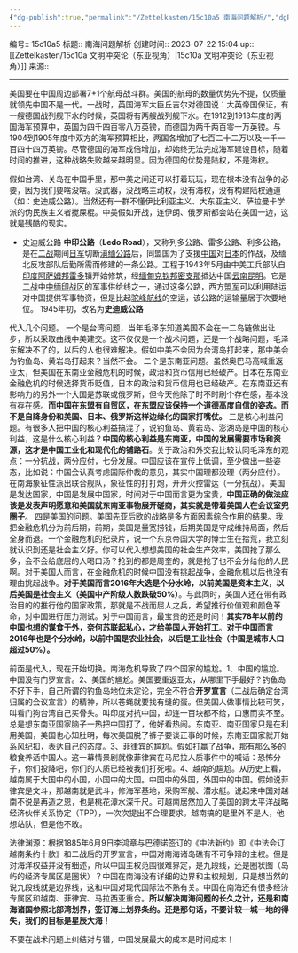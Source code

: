 ```yaml
---
{"dg-publish":true,"permalink":"/Zettelkasten/15c10a5 南海问题解析/","dgPassFrontmatter":true}
---
```


编号:: 15c10a5
标题:: 南海问题解析
创建时间:: 2023-07-22 15:04
up:: [[Zettelkasten/15c10a 文明冲突论（东亚视角）\|15c10a 文明冲突论（东亚视角）]]
来源:: 

---
美国要在中国周边部署7+1个航母战斗群。美国的航母的数量优势先不提，仅质量就领先中国不是一代。一战时，英国海军大臣丘吉尔对德国说：大英帝国保证，有一艘德国战列舰下水的时候，英国将有两艘战列舰下水。在1912到1913年度的两国海军预算中，英国为四千四百零八万英镑，而德国为两千两百零一万英镑。与1904到1905年度中双方的海军预算相比，两国各增加了七百二十二万以及一千一百四十四万英镑。尽管德国的海军成倍增加，却始终无法完成海军建设目标，随着时间的推进，这种战略失败越来越明显。因为德国的优势是陆权，不是海权。

假如台湾、关岛在中国手里，那中美之间还可以打着玩玩，现在根本没有战争的必要，因为我们要啥没啥。没武器，没战略主动权，没有海权，没有构建陆权通道（如：史迪威公路）。当然还有一群不懂伊比利亚主义、大东亚主义、萨拉曼卡学派的伪民族主义者搅屎棍。中美假如开战，连伊朗、俄罗斯都会站在美国一边，这就是残酷的现实。

-   史迪威公路
    **中印公路**（**Ledo Road**），又称列多公路、雷多公路、利多公路，是在[二战](https://ws.wiki.gaogevip.com/baike-%E4%BA%8C%E6%88%B0)期间[日军](https://ws.wiki.gaogevip.com/baike-%E6%97%A5%E8%BB%8D)切断[滇缅公路](https://ws.wiki.gaogevip.com/baike-%E6%BB%87%E7%B7%AC%E5%85%AC%E8%B7%AF)后，同盟国为了支援[中国](https://ws.wiki.gaogevip.com/baike-%E4%B8%AD%E8%8F%AF%E6%B0%91%E5%9C%8B%E5%A4%A7%E9%99%B8%E6%99%82%E6%9C%9F)对[日本](https://ws.wiki.gaogevip.com/baike-%E5%A4%A7%E6%97%A5%E6%9C%AC%E5%B8%9D%E5%9C%8B)的作战，及缅北反攻部队后勤所需而修建的一条公路。工程于1943年5月由中美工兵部队自[印度](https://ws.wiki.gaogevip.com/baike-%E8%8B%B1%E5%B1%AC%E5%8D%B0%E5%BA%A6)[阿萨姆邦](https://ws.wiki.gaogevip.com/baike-%E9%98%BF%E8%96%A9%E5%A7%86%E9%82%A6)[雷多](https://ws.wiki.gaogevip.com/baike-%E9%9B%B7%E5%A4%9A)镇开始修筑，经[缅甸](https://ws.wiki.gaogevip.com/baike-%E7%B7%AC%E7%94%B8)[克钦邦](https://ws.wiki.gaogevip.com/baike-%E5%85%8B%E9%92%A6%E9%82%A6)[密支那](https://ws.wiki.gaogevip.com/baike-%E5%AF%86%E6%94%AF%E9%82%A3)抵达中国[云南](https://ws.wiki.gaogevip.com/baike-%E4%BA%91%E5%8D%97)[昆明](https://ws.wiki.gaogevip.com/baike-%E6%98%86%E6%98%8E)。它是[二战](https://ws.wiki.gaogevip.com/baike-%E4%BA%8C%E6%88%B0)中[中缅印战区](https://ws.wiki.gaogevip.com/baike-%E4%B8%AD%E7%B7%AC%E5%8D%B0%E6%88%B0%E5%8D%80)的军事供给线之一，通过这条公路，西方[盟军](https://ws.wiki.gaogevip.com/baike-%E7%9B%9F%E8%BB%8D)可以利用陆运对中国提供军事物资，但是比起[驼峰航线](https://ws.wiki.gaogevip.com/baike-%E9%A7%9D%E5%B3%B0%E8%88%AA%E7%B7%9A)的空运，该公路的运输量居于次要地位。 1945年初，改名为**史迪威公路**

代入几个问题。 一个是台湾问题，当年毛泽东知道美国不会在一二岛链做出让步，所以采取曲线中美建交。这不仅仅是一个战术问题，还是一个战略问题，毛泽东解决不了的，以后的人也很难解决。假如中美不会因为台湾岛打起来，那中美会为钓鱼岛、黄岩岛打起来？当然不会。 二个是东南亚问题。虽然奥巴马高喊重返亚太，但美国在东南亚金融危机的时候，政治和货币信用已经破产。日本在东南亚金融危机的时候选择货币贬值，日本的政治和货币信用也已经破产。在东南亚还有影响力的另外一个大国是苏联或俄罗斯，但今天他除了时不时刷个存在感，基本没有存在感。**而中国在东盟有自贸区，在东盟应该保持一个道德高度自信的姿态。而不是自降身份和美国、日本、俄罗斯这样边缘化的国家打嘴仗。** 三是核心利益问题。有很多人把中国的核心利益搞混了，说钓鱼岛、黄岩岛、澎湖岛是中国的核心利益，这是什么核心利益？**中国的核心利益是东南亚，中国的发展需要市场和资源，这才是中国工业化和现代化的铺路石**。关于政治和外交我比较认同毛泽东的观点：一分抗战，两分应付，七分发展。中国应该在宣传上低调，至少做出一些姿态，比如说：中国会认真考虑国际仲裁的意见，其实中国理都没理（两分应付）。在南海象征性派出联合舰队，象征性的打打炮，开开火控雷达（一分抗战）。美国是发达国家，中国是发展中国家，时间对于中国而言更为宝贵，**中国正确的做法应该是发表声明愿意和美国就东南亚事物展开磋商，其实就是带着美国人在会议室兜圈子**。 四是美国的问题。美国先亚后欧的战略是多方面因素综合作用的结果。我把金融危机分为前后期，前期，美国是量宽捞钱，后期美国是守成维持局面，然后全身而退。一个金融危机的纪录片，说一个东京帝国大学的博士生在拾荒，我立刻就认识到还是社会主义好。你可以代入想想美国的社会生产效率，美国抢了那么多，会不会给底层的人喝口汤？抢到的都是周奎的，就是抢了也不会分给他的人民啊。对于美国人而言，在金融危机的时候中国没有挑起战争，金融危机以后也没有理由挑起战争。**对于美国而言2016年大选是个分水岭，以前美国是资本主义，以后美国是社会主义（美国中产阶级人数跌破50%）**。与此同时，美国人还在带有政治目的的推行他的国家政策，那就是不战而屈人之兵，希望推行价值观和颜色革命，对中国进行压力测试。对于中国而言，最宝贵的还是时间！**其实78年以前的中国也想的谋食于外，奈何苏联起私心，才给美国人开始打工**。**对于中国而言2016年也是个分水岭，以前中国是农业社会，以后是工业社会（中国是城市人口超过50%）。**

前面是代入，现在开始切换。南海危机导致了四个国家的尴尬。1、中国的尴尬。中国没有门罗宣言。2、美国的尴尬。美国要重返亚太，从哪里下手最好？钓鱼岛不好下手，自己所谓的钓鱼岛地位未定论，完全不符合**开罗宣言**（二战后确定台湾归属的会议宣言）的精神，所以苍蝇就要找有缝的蛋。但美国人做事情比较可笑，叫看门狗台湾自己买骨头。叫印度对抗中国，却连一百块都不给，口惠而实不至。总是想东南亚国家脑子一热把中国打了，他好看热闹。东南亚、南亚国家只是在利用美国，美国也心知肚明，每次美国脱了裤子要谈正事的时候，东南亚国家就开始系风纪扣，表达自己的态度。3、菲律宾的尴尬。假如打赢了战争，那有那么多的粮食养活中国人。这一幕情景剧就像菲律宾在马尼拉人质事件中的喊话：恐怖分子，你们投降吧，你们的人质已经被我们打死啦。4、越南的尴尬。从历史上看，越南属于大国中的小国，小国中的大国。中国中的外国，外国中的中国。假如说菲律宾是文斗，那越南就是武斗，修海军基地，采购军舰、潜水艇。说起来中国对越南不说是再造之恩，也是桃花潭水深千尺。可越南居然加入了美国的跨太平洋战略经济伙伴关系协定（TPP），一次次提出不合理要求。越南搞的是里外不是人，他想站队，但是他不敢。

法律渊源：根据1885年6月9日李鸿章与巴德诺签订的《中法新约》即《中法会订越南条约十款》和二战后的开罗宣言，中国对南海诸岛礁有不可争辩的主权。但是对海洋权益并没有细述，所以中国主权范围很难界定，是九段线，还是圈状图（岛屿的经济专属区是圈状）？中国在南海没有详细的边界和主权规划，只是想当然的说九段线就是边界线，这和中国对现代国际法不熟有关。中国在南海还有很多经济专属区和越南、菲律宾、马拉西亚重合。**所以解决南海问题的长久之计，还是和南海诸国参照北部湾划界，签订海上划界条约。还是那句话，不要计较一城一地的得失，我们的目标是星辰大海！**

不要在战术问题上纠结对与错，中国发展最大的成本是时间成本！